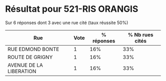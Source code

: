 # Résultat pour 521-RIS ORANGIS

Sur 6 réponses dont 3 avec une rue cité (taux réussite 50%)

| Rue | Vote | % réponses | % Nb rues cités|
|-----|------|------------|----------------|
| RUE EDMOND BONTE | 1 | 16% | 33%|
| ROUTE DE GRIGNY | 1 | 16% | 33%|
| AVENUE DE LA LIBERATION | 1 | 16% | 33%|
